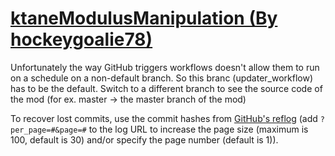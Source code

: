 # [ktaneModulusManipulation (By hockeygoalie78)](https://github.com/hockeygoalie78/ktaneModulusManipulation)

Unfortunately the way GitHub triggers workflows doesn't allow them to run on a schedule on a non-default branch. So this branc (updater_workflow) has to be the default. Switch to a different branch to see the source code of the mod (for ex. master -> the master branch of the mod)

To recover lost commits, use the commit hashes from [GitHub's reflog](https://api.github.com/repos/KtaneModules/ktaneModulusManipulation-hockeygoalie78/events) (add `?per_page=#&page=#` to the log URL to increase the page size (maximum is 100, default is 30) and/or specify the page number (default is 1)).
